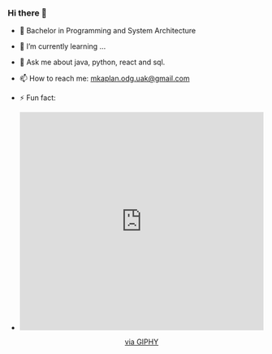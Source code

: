 ### Hi there 👋


- 🔭 Bachelor in Programming and System Architecture
- 🌱 I’m currently learning ...
- 💬 Ask me about java, python, react and sql.
- 📫 How to reach me: mkaplan.odg.uak@gmail.com
- ⚡ Fun fact:

- <div id="header" align="center">
  <iframe src="https://giphy.com/embed/xT9IgzoKnwFNmISR8I" width="480" height="429" frameBorder="0" class="giphy-embed" allowFullScreen></iframe><p><a href="https://giphy.com/gifs/code-coding-seamless-xT9IgzoKnwFNmISR8I">via GIPHY</a></p>
</div>

<!--
**mrkapln/mrkapln** is a ✨ _special_ ✨ repository because its `README.md` (this file) appears on your GitHub profile.
